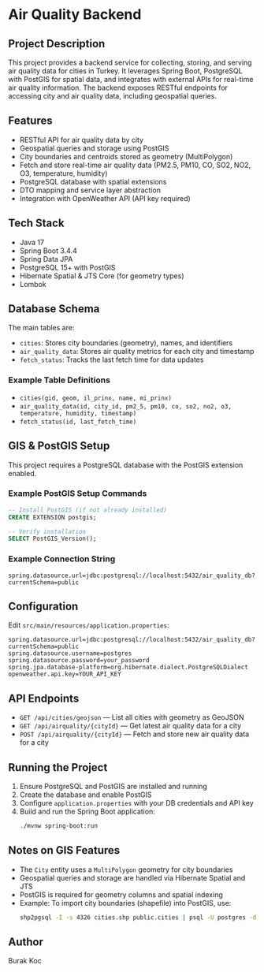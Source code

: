 # Air Quality Backend

## Project Description
This project provides a backend service for collecting, storing, and serving air quality data for cities in Turkey. It leverages Spring Boot, PostgreSQL with PostGIS for spatial data, and integrates with external APIs for real-time air quality information. The backend exposes RESTful endpoints for accessing city and air quality data, including geospatial queries.

## Features
- RESTful API for air quality data by city
- Geospatial queries and storage using PostGIS
- City boundaries and centroids stored as geometry (MultiPolygon)
- Fetch and store real-time air quality data (PM2.5, PM10, CO, SO2, NO2, O3, temperature, humidity)
- PostgreSQL database with spatial extensions
- DTO mapping and service layer abstraction
- Integration with OpenWeather API (API key required)

## Tech Stack
- Java 17
- Spring Boot 3.4.4
- Spring Data JPA
- PostgreSQL 15+ with PostGIS
- Hibernate Spatial & JTS Core (for geometry types)
- Lombok

## Database Schema
The main tables are:
- `cities`: Stores city boundaries (geometry), names, and identifiers
- `air_quality_data`: Stores air quality metrics for each city and timestamp
- `fetch_status`: Tracks the last fetch time for data updates


### Example Table Definitions
- `cities(gid, geom, il_prinx, name, mi_prinx)`
- `air_quality_data(id, city_id, pm2_5, pm10, co, so2, no2, o3, temperature, humidity, timestamp)`
- `fetch_status(id, last_fetch_time)`

## GIS & PostGIS Setup
This project requires a PostgreSQL database with the PostGIS extension enabled.

### Example PostGIS Setup Commands
```sql
-- Install PostGIS (if not already installed)
CREATE EXTENSION postgis;

-- Verify installation
SELECT PostGIS_Version();
```

### Example Connection String
```
spring.datasource.url=jdbc:postgresql://localhost:5432/air_quality_db?currentSchema=public
```

## Configuration
Edit `src/main/resources/application.properties`:
```
spring.datasource.url=jdbc:postgresql://localhost:5432/air_quality_db?currentSchema=public
spring.datasource.username=postgres
spring.datasource.password=your_password
spring.jpa.database-platform=org.hibernate.dialect.PostgreSQLDialect
openweather.api.key=YOUR_API_KEY
```

## API Endpoints
- `GET /api/cities/geojson` — List all cities with geometry as GeoJSON
- `GET /api/airquality/{cityId}` — Get latest air quality data for a city
- `POST /api/airquality/{cityId}` — Fetch and store new air quality data for a city

## Running the Project
1. Ensure PostgreSQL and PostGIS are installed and running
2. Create the database and enable PostGIS
3. Configure `application.properties` with your DB credentials and API key
4. Build and run the Spring Boot application:
   ```bash
   ./mvnw spring-boot:run
   ```

## Notes on GIS Features
- The `City` entity uses a `MultiPolygon` geometry for city boundaries
- Geospatial queries and storage are handled via Hibernate Spatial and JTS
- PostGIS is required for geometry columns and spatial indexing
- Example: To import city boundaries (shapefile) into PostGIS, use:
  ```bash
  shp2pgsql -I -s 4326 cities.shp public.cities | psql -U postgres -d air_quality_db
  ```

## Author
Burak Koc